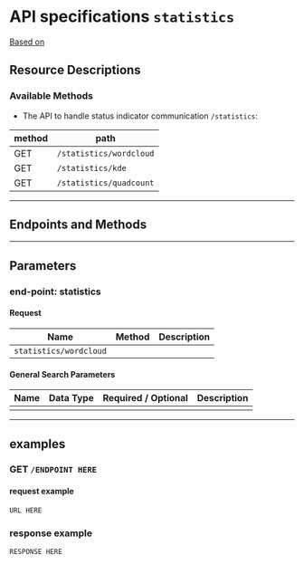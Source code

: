 # API specifications `statistics`

[Based on](https://idratherbewriting.com/learnapidoc/docapis_resource_descriptions.html)

## Resource Descriptions
 ### Available Methods

* The API to handle status indicator communication `/statistics`:

|**method**|**path**|
  |------|-----|
  |  GET | `/statistics/wordcloud` |
  |  GET | `/statistics/kde` |
  |  GET | `/statistics/quadcount` |

<hr>

## Endpoints and Methods

<hr>

## Parameters

### __end-point: statistics__
#### Request

| **Name** | **Method** | **Description**|
|----------|------------|----------------|
|`statistics/wordcloud`|  | |

#### General Search Parameters

| **Name** | **Data Type** |**Required / Optional**| **Description**|
|----------|---------------|-----------------------|----------------|
|||||

<hr>

## examples


### GET `/ENDPOINT HERE`
#### request example
`
URL HERE
`

### response example
```JS
RESPONSE HERE
```
